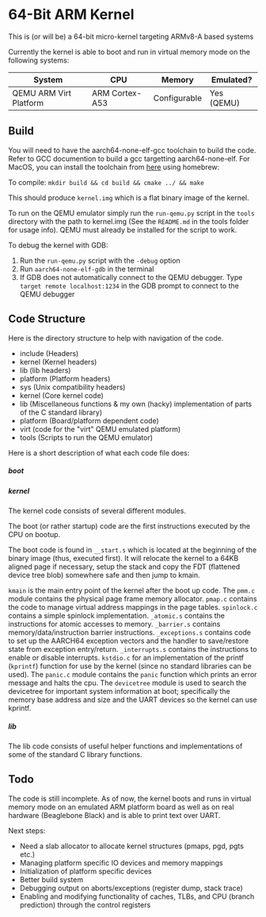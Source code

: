 # 64-Bit ARM Kernel

This is (or will be) a 64-bit micro-kernel targeting ARMv8-A based systems

Currently the kernel is able to boot and run in virtual memory mode on the following systems:

|System                       | CPU           | Memory      | Emulated? |
|---------------------------- |---------------|-------------|-----------|
|QEMU ARM Virt Platform       |ARM Cortex-A53 |Configurable |Yes (QEMU) |

## Build
You will need to have the aarch64-none-elf-gcc toolchain to build the code. Refer to GCC documention to build a gcc targetting aarch64-none-elf.
For MacOS, you can install the toolchain from [here](https://github.com/SergioBenitez/homebrew-osxct) using homebrew:

To compile:
`mkdir build && cd build && cmake ../ && make`

This should produce `kernel.img` which is a flat binary image of the kernel.

To run on the QEMU emulator simply run the `run-qemu.py` script in the `tools` directory with the path to kernel.img (See the `README.md` in the tools folder for usage info).
QEMU must already be installed for the script to work.

To debug the kernel with GDB:

1. Run the `run-qemu.py` script with the `-debug` option
2. Run `aarch64-none-elf-gdb` in the terminal
3. If GDB does not automatically connect to the QEMU debugger. Type `target remote localhost:1234` in the GDB prompt to connect to the QEMU debugger

## Code Structure
Here is the directory structure to help with navigation of the code.

- include       (Headers)
 - kernel       (Kernel headers)
 - lib          (lib headers)
 - platform     (Platform headers)
 - sys          (Unix compatibility headers)
- kernel        (Core kernel code)
- lib           (Miscellaneous functions & my own (hacky) implementation of parts of the C standard library)
- platform      (Board/platform dependent code)
 - virt         (code for the "virt" QEMU emulated platform)
- tools         (Scripts to run the QEMU emulator)

Here is a short description of what each code file does:

##### boot

##### kernel
The kernel code consists of several different modules.

The boot (or rather startup) code are the first instructions executed by the CPU on bootup.

The boot code is found in `__start.s` which is located at the beginning of the binary image (thus, executed first). It will relocate the kernel to a 64KB aligned page if necessary,
setup the stack and copy the FDT (flattened device tree blob) somewhere safe and then jump to kmain.

`kmain` is the main entry point of the kernel after the boot up code. The `pmm.c` module contains the physical page frame memory allocator. `pmap.c` contains the code to manage virtual
address mappings in the page tables. `spinlock.c` contains a simple spinlock implementation. `_atomic.s` contains the instructions for atomic accesses to memory.
`_barrier.s` contains memory/data/instruction barrier instructions. `_exceptions.s` contains code to set up the AARCH64 exception vectors and the handler to save/restore state from
exception entry/return. `_interrupts.s` contains the instructions to enable or disable interrupts. `kstdio.c` for an implementation of the printf (`kprintf`) function for use by the
kernel (since no standard libraries can be used). The `panic.c` module contains the `panic` function which prints an error message and halts the cpu. The `devicetree` module is
used to search the devicetree for important system information at boot; specifically the memory base address and size and the UART devices so the kernel can use kprintf.

##### lib
The lib code consists of useful helper functions and implementations of some of the standard C library functions.

## Todo
The code is still incomplete. As of now, the kernel boots and runs in virtual memory mode on an emulated ARM platform board as well as on real hardware (Beaglebone Black) and is able to print text over UART.

Next steps:
* Need a slab allocator to allocate kernel structures (pmaps, pgd, pgts etc.)
* Managing platform specific IO devices and memory mappings
* Initialization of platform specific devices
* Better build system
* Debugging output on aborts/exceptions (register dump, stack trace)
* Enabling and modifying functionality of caches, TLBs, and CPU (branch prediction) through the control registers


